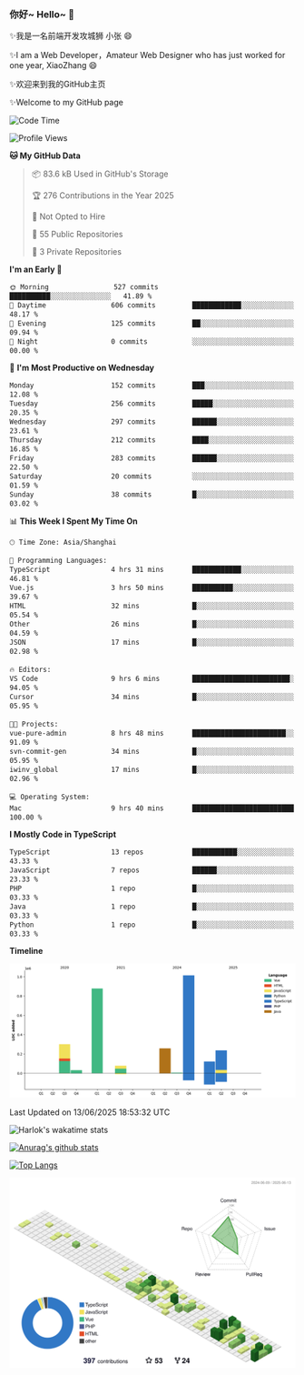 ### 你好~ Hello~ 👋

✨我是一名前端开发攻城狮 小张 😄

✨I am a Web Developer，Amateur Web Designer who has just worked for one year, XiaoZhang 😄

✨欢迎来到我的GitHub主页

✨Welcome to my GitHub page
<!--
**7148505/7148505** is a ✨ _special_ ✨ repository because its `README.md` (this file) appears on your GitHub profile.

Here are some ideas to get you started:

- 🔭 I’m currently working on ...
- 🌱 I’m currently learning ...
- 👯 I’m looking to collaborate on ...
- 🤔 I’m looking for help with ...
- 💬 Ask me about ...
- 📫 How to reach me: ...
- 😄 Pronouns: ...
- ⚡ Fun fact: ...
-->

<!--START_SECTION:waka-->
![Code Time](http://img.shields.io/badge/Code%20Time-2%2C703%20hrs%2049%20mins-blue)

![Profile Views](http://img.shields.io/badge/Profile%20Views-0-blue)

**🐱 My GitHub Data** 

> 📦 83.6 kB Used in GitHub's Storage 
 > 
> 🏆 276 Contributions in the Year 2025
 > 
> 🚫 Not Opted to Hire
 > 
> 📜 55 Public Repositories 
 > 
> 🔑 3 Private Repositories 
 > 
**I'm an Early 🐤** 

```text
🌞 Morning                527 commits         ██████████░░░░░░░░░░░░░░░   41.89 % 
🌆 Daytime                606 commits         ████████████░░░░░░░░░░░░░   48.17 % 
🌃 Evening                125 commits         ██░░░░░░░░░░░░░░░░░░░░░░░   09.94 % 
🌙 Night                  0 commits           ░░░░░░░░░░░░░░░░░░░░░░░░░   00.00 % 
```
📅 **I'm Most Productive on Wednesday** 

```text
Monday                   152 commits         ███░░░░░░░░░░░░░░░░░░░░░░   12.08 % 
Tuesday                  256 commits         █████░░░░░░░░░░░░░░░░░░░░   20.35 % 
Wednesday                297 commits         ██████░░░░░░░░░░░░░░░░░░░   23.61 % 
Thursday                 212 commits         ████░░░░░░░░░░░░░░░░░░░░░   16.85 % 
Friday                   283 commits         ██████░░░░░░░░░░░░░░░░░░░   22.50 % 
Saturday                 20 commits          ░░░░░░░░░░░░░░░░░░░░░░░░░   01.59 % 
Sunday                   38 commits          █░░░░░░░░░░░░░░░░░░░░░░░░   03.02 % 
```


📊 **This Week I Spent My Time On** 

```text
🕑︎ Time Zone: Asia/Shanghai

💬 Programming Languages: 
TypeScript               4 hrs 31 mins       ████████████░░░░░░░░░░░░░   46.81 % 
Vue.js                   3 hrs 50 mins       ██████████░░░░░░░░░░░░░░░   39.67 % 
HTML                     32 mins             █░░░░░░░░░░░░░░░░░░░░░░░░   05.54 % 
Other                    26 mins             █░░░░░░░░░░░░░░░░░░░░░░░░   04.59 % 
JSON                     17 mins             █░░░░░░░░░░░░░░░░░░░░░░░░   02.98 % 

🔥 Editors: 
VS Code                  9 hrs 6 mins        ████████████████████████░   94.05 % 
Cursor                   34 mins             █░░░░░░░░░░░░░░░░░░░░░░░░   05.95 % 

🐱‍💻 Projects: 
vue-pure-admin           8 hrs 48 mins       ███████████████████████░░   91.09 % 
svn-commit-gen           34 mins             █░░░░░░░░░░░░░░░░░░░░░░░░   05.95 % 
iwinv_global             17 mins             █░░░░░░░░░░░░░░░░░░░░░░░░   02.96 % 

💻 Operating System: 
Mac                      9 hrs 40 mins       █████████████████████████   100.00 % 
```

**I Mostly Code in TypeScript** 

```text
TypeScript               13 repos            ███████████░░░░░░░░░░░░░░   43.33 % 
JavaScript               7 repos             ██████░░░░░░░░░░░░░░░░░░░   23.33 % 
PHP                      1 repo              █░░░░░░░░░░░░░░░░░░░░░░░░   03.33 % 
Java                     1 repo              █░░░░░░░░░░░░░░░░░░░░░░░░   03.33 % 
Python                   1 repo              █░░░░░░░░░░░░░░░░░░░░░░░░   03.33 % 
```



**Timeline**

![Lines of Code chart](https://raw.githubusercontent.com/littleCareless/littleCareless/master/assets/bar_graph.png)


 Last Updated on 13/06/2025 18:53:32 UTC
<!--END_SECTION:waka-->
![Harlok's wakatime stats](https://github-readme-stats.vercel.app/api/wakatime?username=littleCareless)

[![Anurag's github stats](https://github-readme-stats.vercel.app/api?username=littleCareless)](https://github.com/anuraghazra/github-readme-stats)

[![Top Langs](https://github-readme-stats.vercel.app/api/top-langs/?username=littleCareless&layout=compact)](https://github.com/anuraghazra/github-readme-stats)

![](./profile-3d-contrib/profile-green-animate.svg)
